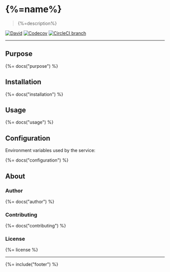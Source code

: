 # {%=name%}

> {%=description%}

[![David](https://img.shields.io/david/sammler/{%=name%}.svg)](https://github.com/sammler/{%=name%})
[![Codecov](https://img.shields.io/codecov/c/github/sammler/{%=name%}.svg?logo=codecov)](https://codecov.io/gh/sammler/{%=name%})
[![CircleCI branch](https://img.shields.io/circleci/project/github/sammler/scheduler/master.svg)](https://circleci.com/gh/sammler/scheduler)

---

## Purpose

{%= docs("purpose") %}


## Installation

{%= docs("installation") %}


## Usage

{%= docs("usage") %}



## Configuration

Environment variables used by the service:

{%= docs("configuration") %}

## About

### Author
{%= docs("author") %}

### Contributing
{%= docs("contributing") %}

### License
{%= license %}

***

{%= include("footer") %}